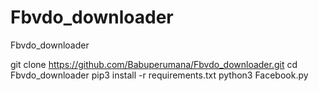 # Fbvdo_downloader
Fbvdo_downloader


git clone https://github.com/Babuperumana/Fbvdo_downloader.git
cd Fbvdo_downloader
pip3 install -r requirements.txt
python3 Facebook.py
